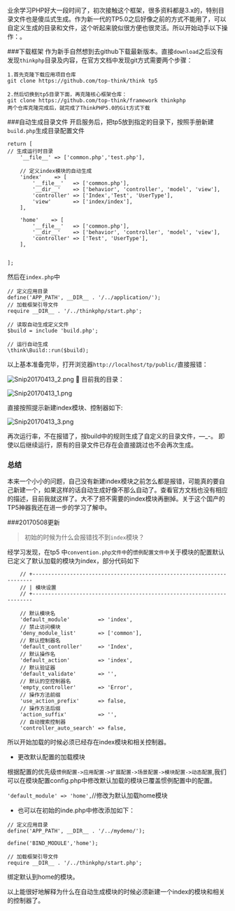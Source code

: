 业余学习PHP好大一段时间了，初次接触这个框架，很多资料都是3.x的，特别目录文件也是傻瓜式生成。作为新一代的TP5.0之后好像之前的方式不能用了，可以自定义生成的目录和文件，这个听起来貌似很方便也很灵活。所以开始动手以下操作：。

###下载框架
作为新手自然想到去github下载最新版本。直接`download`之后没有发现`thinkphp`目录及内容，在官方文档中发现git方式需要两个步骤：

	1.首先克隆下载应用项目仓库
	git clone https://github.com/top-think/think tp5
	
	2.然后切换到tp5目录下面，再克隆核心框架仓库：
	git clone https://github.com/top-think/framework thinkphp
	两个仓库克隆完成后，就完成了ThinkPHP5.0的Git方式下载

###自动生成目录文件
开启服务后，把tp5放到指定的目录下，按照手册新建`build.php`生成目录配置文件

```
return [
// 生成运行时目录
    '__file__' => ['common.php','test.php'],
  
    // 定义index模块的自动生成
    'index'    => [
        '__file__'   => ['common.php'],
        '__dir__'    => ['behavior', 'controller', 'model', 'view'],
        'controller' => ['Index','Test', 'UserType'],
        'view'       => ['index/index'],
    ],

    'home'    => [
        '__file__'   => ['common.php'],
        '__dir__'    => ['behavior', 'controller', 'model', 'view'],
        'controller' => ['Test', 'UserType'],
    ],


];

```

然后在`index.php`中

```
// 定义应用目录
define('APP_PATH', __DIR__ . '/../application/');
// 加载框架引导文件
require __DIR__ . '/../thinkphp/start.php';

// 读取自动生成定义文件
$build = include 'build.php';

// 运行自动生成
\think\Build::run($build);

```

以上基本准备完毕，打开浏览器`http://localhost/tp/public/`直接报错：

![Snip20170413_2.png](http://upload-images.jianshu.io/upload_images/1859207-cff64ffcee15e7a5.png?imageMogr2/auto-orient/strip%7CimageView2/2/w/1240)

目前我的目录：

![Snip20170413_1.png](http://upload-images.jianshu.io/upload_images/1859207-3ec72c3ab373a3bb.png?imageMogr2/auto-orient/strip%7CimageView2/2/w/1240)

直接按照提示新建index模块、控制器如下:

![Snip20170413_3.png](http://upload-images.jianshu.io/upload_images/1859207-0bfdf5711bc245e2.png?imageMogr2/auto-orient/strip%7CimageView2/2/w/1240)

再次运行率，不在报错了，按build中的规则生成了自定义的目录文件，—_-。
即使以后继续运行，原有的目录文件已存在会直接跳过也不会再次生成。

### 总结
本来一个小小的问题，自己没有新建index模块之前怎么都是报错，可能真的要自己新建一个，如果这样的话自动生成好像不那么自动了。查看官方文档也没有相应的描述，目前我就这样了。大不了把不需要的index模块再删掉。关于这个国产的TP5神器我还在进一步的学习了解中。

###20170508更新
>初始的时候为什么会报错找不到`index`模块？

经学习发现，在tp5 中`convention.php文件中`的`惯例配置文件中`关于模块的配置默认已定义了默认加载的模块为index，部分代码如下

```
    // +----------------------------------------------------------------------
    // | 模块设置
    // +----------------------------------------------------------------------

    // 默认模块名
    'default_module'         => 'index',
    // 禁止访问模块
    'deny_module_list'       => ['common'],
    // 默认控制器名
    'default_controller'     => 'Index',
    // 默认操作名
    'default_action'         => 'index',
    // 默认验证器
    'default_validate'       => '',
    // 默认的空控制器名
    'empty_controller'       => 'Error',
    // 操作方法前缀
    'use_action_prefix'      => false,
    // 操作方法后缀
    'action_suffix'          => '',
    // 自动搜索控制器
    'controller_auto_search' => false,

```
所以开始加载的时候必须已经存在index模块和相关控制器。

* 更改默认配置的加载模块

根据配置的优先级`惯例配置->应用配置->扩展配置->场景配置->模块配置->动态配置`,我们可以在模块配置config.php中修改默认加载的模块已覆盖惯例配置中的配置。

`'default_module' => 'home',`//修改为默认加载home模块

* 也可以在初始的inde.php中修改添加如下：

```
// 定义应用目录
define('APP_PATH', __DIR__ . '/../mydemo/');

define('BIND_MODULE','home');

// 加载框架引导文件
require __DIR__ . '/../thinkphp/start.php';
```
绑定默认到home的模块。


以上能很好地解释为什么在自动生成模块的时候必须新建一个index的模块和相关的控制器了。